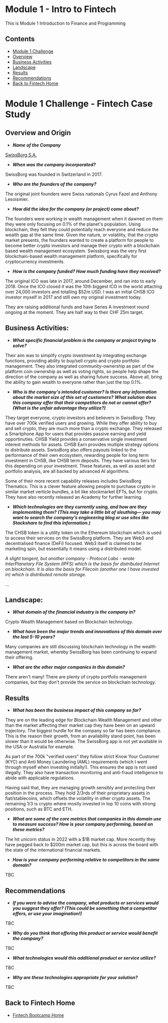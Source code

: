 # Module 1 - Intro to Fintech

This is Module 1 Introduction to Finance and Programming

## Contents

* [Module 1 Challenge](#module-1-challenge---fintech-case-study)
* [Overview](#overview-and-origin)
* [Business Activities](#business-activities)
* [Landscape](#landscape)
* [Results](#results)
* [Recommendations](#recommendations)
* [Back to Fintech Home](#back-to-fintech-home)

# Module 1 Challenge - Fintech Case Study

## Overview and Origin

* __*Name of the Company*__

[SwissBorg S.A.](https://swissborg.com/)

* __*When was the company incorporated?*__

SwissBorg was founded in Switzerland in 2017. 

* __*Who are the founders of the company?*__

The original joint founders were Swiss nationals Cyrus Fazel and Anthony Lesoismier.

* __*How did the idea for the company (or project) come about?*__

The founders were working in wealth management when it dawned on them they were only focusing on 0.1% of the planet's population. Using blockchain, they felt they could potentially reach everyone and reduce the wealth gap at the same time. Given the nature, or volatility, that the crypto market presents, the founders wanted to create a platform for people to become better crypto investors and manage their crypto with a blockchain based wealth management ecosystem. Swissborg was the very first blockchain-based wealth management platform, specifically for cryptocurrency investments.

* __*How is the company funded? How much funding have they received?*__

The original ICO was late in 2017, around December, and ran into to early 2018. Once the ICO closed it was the 10th biggest ICO in the world attacting over 24,000 investors and totalling $52m USD. I was an initial CHSB ICO investor myself in 2017 and still own my original investment today.

They are raising additional funds and have Series A investment round ongoing at the moment. They are half way to their CHF 25m target.

## Business Activities:

* __*What specific financial problem is the company or project trying to solve?*__

Their aim was to simplify crypto investment by integrating exchange functions, providing ability to buy/sell crypto and crypto portfolio management. They also integrated community-ownership as part of the platform coin ownership as well as voting rights, so people help shape the direction of the company as well as sharing future success. Above all, bring the ability to gain wealth to everyone rather than just the top 0.1%.

* __*Who is the company's intended customer?  Is there any information about the market size of this set of customers?*__
  __*What solution does this company offer that their competitors do not or cannot offer? (What is the unfair advantage they utilize?)*__

They target everyone, crypto investors and believers in SwissBorg. They have over 700k verified users and growing. While they offer ability to buy and sell crypto, they are much more than a crypto exchange. They released a Smartphone App for users that provides passive earning and yield opportinuties. CHSB Yield provides a conservative single investment interest methods for assets. CHSB Earn provides multiple strategy options to distribute assets. SwissBorg also offers payouts linked to the performance of their own ecosystem, rewarding people for long term investment in CHSB, like CHSB term deposits. They have various tiers for this depending on your investment. These features, as well as asset and portfolio analysis, are all backed by advanced AI algorithms.

Some of their more recent capability releases includes SwissBorg Thematics. This is a clever feature allowing people to purchase crypto in similar market verticle bundles, a bit like stockmarket EFTs, but for crypto. They have also recently released an Academy for further learning.

* __*Which technologies are they currently using, and how are they implementing them?*__
  __*(This may take a little bit of sleuthing–– you may want to search the company’s engineering blog or use sites like Stackshare to find this information.)*__

The CHSB token is a utility token on the Ethereum blockchain which is used to access their services on the SwissBorg platform. They are Web3 and decentralised finance (DeFi) focused. Web3 itself is claimed to be marketing spin, but essentially it means using a distributed model. 

_A slight tangent, but another company - Protocol Labs - wrote InterPlanetary File System (IPFS) which is the basis for distributed Internet on blockchain. It is also the basis for Filecoin (another one I have invested in) which is distributed remote storage._

...

## Landscape:

* __*What domain of the financial industry is the company in?*__

Crypto Wealth Management based on Blockchain technology. 

* __*What have been the major trends and innovations of this domain over the last 5-10 years?*__

Many companies are still discussing blockchain technology in the wealth management market, whereby SwissBorg has been continuing to expand their offering.

* __*What are the other major companies in this domain?*__

There aren't many! There are plenty of crypto portfolio management companies, but they don't provide the service on blockchain technology.

## Results

* __*What has been the business impact of this company so far?*__

They are on the leading edge for Blockchain Wealth Management and other than the market affecting their market cap they have been on an upward trajectory. The biggest hurdle for the company so far has been compliance. This is the reason their growth, from an availability stand point, has been slower than it would be otherwise. The SwissBorg app is not yet available in the USA or Australia for example.

As part of the 700k "verified users" they follow strict Know Your Customer (KYC) and Anti Money Laundering (AML) requirements (which I went through myself when investing initially!). This ensures the app is not used illegally. They also have transaction monitoring and anti-fraud intelligence to abide with applicable regulations.

Having said that, they are managing growth sensibly and protecting their position in the process. They hold 2/3rds of their proprietary assets in fiat/stablecoins, which offsets the volatility in other crypto assets. The remaining 1/3 is crypto where mostly invested in top 10 coins with strong positions, such as BTC and ETH.

* __*What are some of the core metrics that companies in this domain use to measure success? How is your company performing, based on these metrics?*__

The hit unicorn status in 2022 with a $1B market cap. More recently they have pegged back to $200m market cap, but this is across the board with the state of the international financial markets.

* __*How is your company performing relative to competitors in the same domain?*__

TBC

## Recommendations

* __*If you were to advise the company, what products or services would you suggest they offer? (This could be something that a competitor offers, or use your imagination!)*__

TBC

* __*Why do you think that offering this product or service would benefit the company?*__

TBC

* __*What technologies would this additional product or service utilize?*__

TBC

* __*Why are these technologies appropriate for your solution?*__

TBC


## Back to Fintech Home

* [Fintech Bootcamp Home](https://github.com/d4np3/fintech)
